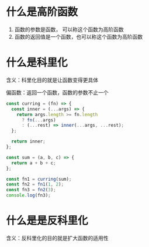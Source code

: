 # 什么是高阶函数

1. 函数的参数是函数， 可以称这个函数为高阶函数
2. 函数的返回值是一个函数，也可以称这个函数为高阶函数

# 什么是科里化

含义：科里化目的就是让函数变得更具体

偏函数：返回一个函数，函数的参数不止一个

```javascript
const curring = (fn) => {
  const inner = (...args) => {
    return args.length >= fn.length
      ? fn(...args)
      : (...rest) => inner(...args, ...rest);
  };

  return inner;
};

const sum = (a, b, c) => {
  return a + b + c;
};

const fn1 = curring(sum);
const fn2 = fn1(1, 2);
const fn3 = fn2(3);
console.log(fn3);
```



# 什么是是反科里化

含义：反科里化的目的就是扩大函数的适用性

